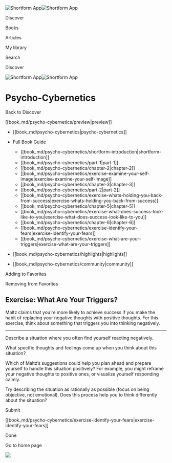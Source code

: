 ![Shortform App](/img/logo.36a2399e.svg)![Shortform App](/img/logo-dark.70c1b072.svg)

Discover

Books

Articles

My library

Search

Discover

![Shortform App](/img/logo.36a2399e.svg)![Shortform App](/img/logo-dark.70c1b072.svg)

# Psycho-Cybernetics

Back to Discover

[[book_md/psycho-cybernetics/preview|preview]]

  * [[book_md/psycho-cybernetics|psycho-cybernetics]]
  * Full Book Guide

    * [[book_md/psycho-cybernetics/shortform-introduction|shortform-introduction]]
    * [[book_md/psycho-cybernetics/part-1|part-1]]
    * [[book_md/psycho-cybernetics/chapter-2|chapter-2]]
    * [[book_md/psycho-cybernetics/exercise-examine-your-self-image|exercise-examine-your-self-image]]
    * [[book_md/psycho-cybernetics/chapter-3|chapter-3]]
    * [[book_md/psycho-cybernetics/part-2|part-2]]
    * [[book_md/psycho-cybernetics/exercise-whats-holding-you-back-from-success|exercise-whats-holding-you-back-from-success]]
    * [[book_md/psycho-cybernetics/chapter-5|chapter-5]]
    * [[book_md/psycho-cybernetics/exercise-what-does-success-look-like-to-you|exercise-what-does-success-look-like-to-you]]
    * [[book_md/psycho-cybernetics/chapter-6|chapter-6]]
    * [[book_md/psycho-cybernetics/exercise-identify-your-fears|exercise-identify-your-fears]]
    * [[book_md/psycho-cybernetics/exercise-what-are-your-triggers|exercise-what-are-your-triggers]]
  * [[book_md/psycho-cybernetics/highlights|highlights]]
  * [[book_md/psycho-cybernetics/community|community]]



Adding to Favorites 

Removing from Favorites 

## Exercise: What Are Your Triggers?

Maltz claims that you’re more likely to achieve success if you make the habit of replacing your negative thoughts with positive thoughts. For this exercise, think about something that triggers you into thinking negatively.

* * *

Describe a situation where you often find yourself reacting negatively.

What specific thoughts and feelings come up when you think about this situation?

Which of Maltz’s suggestions could help you plan ahead and prepare yourself to handle this situation positively? For example, you might reframe your negative thoughts to positive ones, or visualize yourself responding calmly.

Try describing the situation as rationally as possible (focus on being objective, not emotional). Does this process help you to think differently about the situation?

Submit 

[[book_md/psycho-cybernetics/exercise-identify-your-fears|exercise-identify-your-fears]]

Done

Go to home page 

![](https://bat.bing.com/action/0?ti=56018282&Ver=2&mid=07423282-f064-4712-9fa0-cd042fe7f153&sid=f30c5e70639211ee87d33f0876d93783&vid=f30c9700639211eeb3a75d830392c94f&vids=0&msclkid=N&pi=0&lg=en-US&sw=800&sh=600&sc=24&nwd=1&tl=Shortform%20%7C%20Psycho-Cybernetics&p=https%3A%2F%2Fwww.shortform.com%2Fapp%2Fbook%2Fpsycho-cybernetics%2Fexercise-what-are-your-triggers&r=&lt=580&evt=pageLoad&sv=1&rn=926531)
